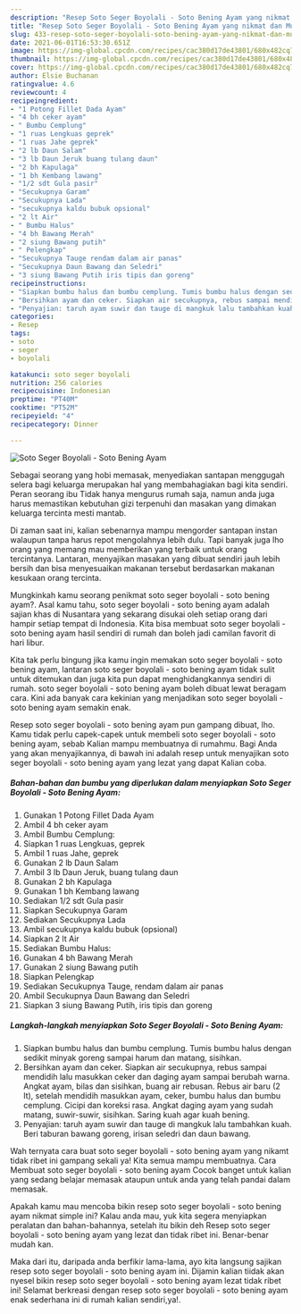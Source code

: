 ```yaml
---
description: "Resep Soto Seger Boyolali - Soto Bening Ayam yang nikmat dan Mudah Dibuat"
title: "Resep Soto Seger Boyolali - Soto Bening Ayam yang nikmat dan Mudah Dibuat"
slug: 433-resep-soto-seger-boyolali-soto-bening-ayam-yang-nikmat-dan-mudah-dibuat
date: 2021-06-01T16:53:30.651Z
image: https://img-global.cpcdn.com/recipes/cac380d17de43801/680x482cq70/soto-seger-boyolali-soto-bening-ayam-foto-resep-utama.jpg
thumbnail: https://img-global.cpcdn.com/recipes/cac380d17de43801/680x482cq70/soto-seger-boyolali-soto-bening-ayam-foto-resep-utama.jpg
cover: https://img-global.cpcdn.com/recipes/cac380d17de43801/680x482cq70/soto-seger-boyolali-soto-bening-ayam-foto-resep-utama.jpg
author: Elsie Buchanan
ratingvalue: 4.6
reviewcount: 4
recipeingredient:
- "1 Potong Fillet Dada Ayam"
- "4 bh ceker ayam"
- " Bumbu Cemplung"
- "1 ruas Lengkuas geprek"
- "1 ruas Jahe geprek"
- "2 lb Daun Salam"
- "3 lb Daun Jeruk buang tulang daun"
- "2 bh Kapulaga"
- "1 bh Kembang lawang"
- "1/2 sdt Gula pasir"
- "Secukupnya Garam"
- "Secukupnya Lada"
- "secukupnya kaldu bubuk opsional"
- "2 lt Air"
- " Bumbu Halus"
- "4 bh Bawang Merah"
- "2 siung Bawang putih"
- " Pelengkap"
- "Secukupnya Tauge rendam dalam air panas"
- "Secukupnya Daun Bawang dan Seledri"
- "3 siung Bawang Putih iris tipis dan goreng"
recipeinstructions:
- "Siapkan bumbu halus dan bumbu cemplung. Tumis bumbu halus dengan sedikit minyak goreng sampai harum dan matang, sisihkan."
- "Bersihkan ayam dan ceker. Siapkan air secukupnya, rebus sampai mendidih lalu masukkan ceker dan daging ayam sampai berubah warna. Angkat ayam, bilas dan sisihkan, buang air rebusan. Rebus air baru (2 lt), setelah mendidih masukkan ayam, ceker, bumbu halus dan bumbu cemplung. Cicipi dan koreksi rasa. Angkat daging ayam yang sudah matang, suwir-suwir, sisihkan. Saring kuah agar kuah bening."
- "Penyajian: taruh ayam suwir dan tauge di mangkuk lalu tambahkan kuah. Beri taburan bawang goreng, irisan seledri dan daun bawang."
categories:
- Resep
tags:
- soto
- seger
- boyolali

katakunci: soto seger boyolali 
nutrition: 256 calories
recipecuisine: Indonesian
preptime: "PT40M"
cooktime: "PT52M"
recipeyield: "4"
recipecategory: Dinner

---
```



![Soto Seger Boyolali - Soto Bening Ayam](https://img-global.cpcdn.com/recipes/cac380d17de43801/680x482cq70/soto-seger-boyolali-soto-bening-ayam-foto-resep-utama.jpg)

Sebagai seorang yang hobi memasak, menyediakan santapan menggugah selera bagi keluarga merupakan hal yang membahagiakan bagi kita sendiri. Peran seorang ibu Tidak hanya mengurus rumah saja, namun anda juga harus memastikan kebutuhan gizi terpenuhi dan masakan yang dimakan keluarga tercinta mesti mantab.

Di zaman  saat ini, kalian sebenarnya mampu mengorder santapan instan walaupun tanpa harus repot mengolahnya lebih dulu. Tapi banyak juga lho orang yang memang mau memberikan yang terbaik untuk orang tercintanya. Lantaran, menyajikan masakan yang dibuat sendiri jauh lebih bersih dan bisa menyesuaikan makanan tersebut berdasarkan makanan kesukaan orang tercinta. 



Mungkinkah kamu seorang penikmat soto seger boyolali - soto bening ayam?. Asal kamu tahu, soto seger boyolali - soto bening ayam adalah sajian khas di Nusantara yang sekarang disukai oleh setiap orang dari hampir setiap tempat di Indonesia. Kita bisa membuat soto seger boyolali - soto bening ayam hasil sendiri di rumah dan boleh jadi camilan favorit di hari libur.

Kita tak perlu bingung jika kamu ingin memakan soto seger boyolali - soto bening ayam, lantaran soto seger boyolali - soto bening ayam tidak sulit untuk ditemukan dan juga kita pun dapat menghidangkannya sendiri di rumah. soto seger boyolali - soto bening ayam boleh dibuat lewat beragam cara. Kini ada banyak cara kekinian yang menjadikan soto seger boyolali - soto bening ayam semakin enak.

Resep soto seger boyolali - soto bening ayam pun gampang dibuat, lho. Kamu tidak perlu capek-capek untuk membeli soto seger boyolali - soto bening ayam, sebab Kalian mampu membuatnya di rumahmu. Bagi Anda yang akan menyajikannya, di bawah ini adalah resep untuk menyajikan soto seger boyolali - soto bening ayam yang lezat yang dapat Kalian coba.

<!--inarticleads1-->

##### Bahan-bahan dan bumbu yang diperlukan dalam menyiapkan Soto Seger Boyolali - Soto Bening Ayam:

1. Gunakan 1 Potong Fillet Dada Ayam
1. Ambil 4 bh ceker ayam
1. Ambil  Bumbu Cemplung:
1. Siapkan 1 ruas Lengkuas, geprek
1. Ambil 1 ruas Jahe, geprek
1. Gunakan 2 lb Daun Salam
1. Ambil 3 lb Daun Jeruk, buang tulang daun
1. Gunakan 2 bh Kapulaga
1. Gunakan 1 bh Kembang lawang
1. Sediakan 1/2 sdt Gula pasir
1. Siapkan Secukupnya Garam
1. Sediakan Secukupnya Lada
1. Ambil secukupnya kaldu bubuk (opsional)
1. Siapkan 2 lt Air
1. Sediakan  Bumbu Halus:
1. Gunakan 4 bh Bawang Merah
1. Gunakan 2 siung Bawang putih
1. Siapkan  Pelengkap
1. Sediakan Secukupnya Tauge, rendam dalam air panas
1. Ambil Secukupnya Daun Bawang dan Seledri
1. Siapkan 3 siung Bawang Putih, iris tipis dan goreng




<!--inarticleads2-->

##### Langkah-langkah menyiapkan Soto Seger Boyolali - Soto Bening Ayam:

1. Siapkan bumbu halus dan bumbu cemplung. Tumis bumbu halus dengan sedikit minyak goreng sampai harum dan matang, sisihkan.
1. Bersihkan ayam dan ceker. Siapkan air secukupnya, rebus sampai mendidih lalu masukkan ceker dan daging ayam sampai berubah warna. Angkat ayam, bilas dan sisihkan, buang air rebusan. Rebus air baru (2 lt), setelah mendidih masukkan ayam, ceker, bumbu halus dan bumbu cemplung. Cicipi dan koreksi rasa. Angkat daging ayam yang sudah matang, suwir-suwir, sisihkan. Saring kuah agar kuah bening.
1. Penyajian: taruh ayam suwir dan tauge di mangkuk lalu tambahkan kuah. Beri taburan bawang goreng, irisan seledri dan daun bawang.




Wah ternyata cara buat soto seger boyolali - soto bening ayam yang nikamt tidak ribet ini gampang sekali ya! Kita semua mampu membuatnya. Cara Membuat soto seger boyolali - soto bening ayam Cocok banget untuk kalian yang sedang belajar memasak ataupun untuk anda yang telah pandai dalam memasak.

Apakah kamu mau mencoba bikin resep soto seger boyolali - soto bening ayam nikmat simple ini? Kalau anda mau, yuk kita segera menyiapkan peralatan dan bahan-bahannya, setelah itu bikin deh Resep soto seger boyolali - soto bening ayam yang lezat dan tidak ribet ini. Benar-benar mudah kan. 

Maka dari itu, daripada anda berfikir lama-lama, ayo kita langsung sajikan resep soto seger boyolali - soto bening ayam ini. Dijamin kalian tiidak akan nyesel bikin resep soto seger boyolali - soto bening ayam lezat tidak ribet ini! Selamat berkreasi dengan resep soto seger boyolali - soto bening ayam enak sederhana ini di rumah kalian sendiri,ya!.

